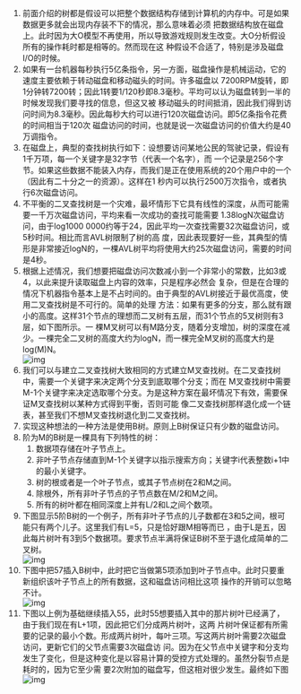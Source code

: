 1. 前面介绍的树都是假设可以把整个数据结构存储到计算机的内存中。可是如果数据更多就会出现内存装不下的情况，那么意味着必须
把数据结构放在磁盘上。此时因为大O模型不再使用，所以导致游戏规则发生改变。大O分析假设所有的操作耗时都是相等的。然而现在这
种假设不合适了，特别是涉及磁盘I/O的时候。
1. 如果有一台机器每秒执行5亿条指令，另一方面，磁盘操作是机械运动，它的速度主要依赖于转动磁盘和移动磁头的时间。许多磁盘以
7200RPM旋转，即1分钟转7200转；因此1转要1/120秒即8.3毫秒。平均可以认为磁盘转到一半的时候发现我们要寻找的信息，但这又被
移动磁头的时间抵消，因此我们得到访问时间为8.3毫秒。因此每秒大约可以进行120次磁盘访问。即5亿条指令花费的时间相当于120次
磁盘访问的时间，也就是说一次磁盘访问的价值大约是40万调指令。
1. 在磁盘上，典型的查找树执行如下：设想要访问某地公民的驾驶记录，假设有1千万项，每一个关键字是32字节（代表一个名字），而
一个记录是256个字节。如果这些数据不能装入内存，而我们是正在使用系统的20个用户中的一个（因此有二十分之一的资源）。这样在1
秒内可以执行2500万次指令，或者执行6次磁盘访问。
1. 不平衡的二叉查找树是一个灾难，最坏情形下它具有线性的深度，从而可能需要一千万次磁盘访问，平均来看一次成功的查找可能需要
1.38logN次磁盘访问，由于log1000 0000约等于24，因此平均一次查找需要32次磁盘访问，或5秒时间。相比而言AVL树限制了树的高
度，因此表现要好一些，其典型的情形是非常接近logN的，一棵AVL树平均将使用大约25次磁盘访问，需要的时间是4秒。
1. 根据上述情况，我们想要把磁盘访问次数减小到一个非常小的常数，比如3或4，以此来提升读取磁盘上内容的效率，只是程序必然会
复杂，但是在合理的情况下机器指令基本上是不占时间的。由于典型的AVL树接近于最优高度，使用二叉查找树是不可行的。简单的处理
方法：如果有更多的分支，那么就有跟小的高度。这样31个节点的理想而二叉树有五层，而31个节点的5叉树则有3层，如下图所示。一
棵M叉树可以有M路分支，随着分支增加，树的深度在减少。一棵完全二叉树的高度大约为logN，而一棵完全M叉树的高度大约是log(M)N。         
![img](./img/img25.jpg)     
1. 我们可以与建立二叉查找树大致相同的方式建立M叉查找树。在二叉查找树中，需要一个关键字来决定两个分支到底取哪个分支；而在
M叉查找树中需要M-1个关键字来决定选取哪个分支。为是这种方案在最坏情况下有效，需要保证M叉查找树以某种方式得到平衡，否则可能
像二叉查找树那样退化成一个链表，甚至我们不想M叉查找树退化到二叉查找树。
1. 实现这种想法的一种方法是使用B树。原则上B树保证只有少数的磁盘访问。
1. 阶为M的B树是一棵具有下列特性的树：
    1. 数据项存储在叶子节点上。
    1. 非叶子节点存储直到M-1个关键字以指示搜索方向；关键字i代表整数i+1中的最小关键字。
    1. 树的根或者是一个叶子节点，或其子节点树在2和M之间。
    1. 除根外，所有非叶子节点的子节点数在M/2和M之间。
    1. 所有的树叶都在相同深度上并有L/2和L之间个数项。
1. 下图显示5阶B树的一个例子，所有非叶子节点的儿子数都在3和5之间，根可能只有两个儿子。这里我们有L=5，只是恰好跟M相等而已
，由于L是五，因此每片树叶有3到5个数据项。要求节点半满将保证B树不至于退化成简单的二叉树。          
![img](./img/img26.jpg)         
1. 下图中把57插入B树中，此时把它当做第5项添加到叶子节点中。此时只要重新组织该叶子节点上的所有数据，这和磁盘访问相比这项
操作的开销可以忽略不计。            
![img](./img/img27.jpg)         
1. 下图以上例为基础继续插入55，此时55想要插入其中的那片树叶已经满了，由于我们现在有L+1项，因此把它们分成两片树叶，这两
片树叶保证都有所需要的记录的最小个数。形成两片树叶，每叶三项。写这两片树叶需要2次磁盘访问，更新它们的父节点需要3次磁盘访
问。因为在父节点中关键字和分支均发生了变化，但是这种变化是以容易计算的受控方式处理的。虽然分裂节点是耗时的，因为它至少需
要2次附加的磁盘写，但这相对很少发生。最终如下图            
![img](./img/img28.jpg)             